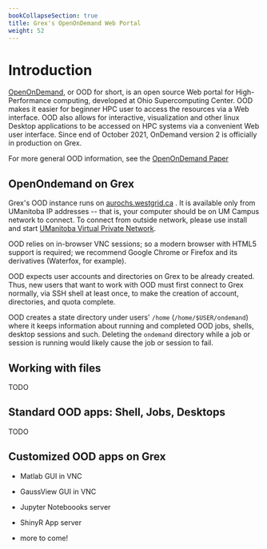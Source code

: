 ```yaml
---
bookCollapseSection: true
title: Grex's OpenOnDemand Web Portal
weight: 52
---
```


# Introduction

[OpenOnDemand](https://openondemand.org/), or OOD for short, is an open source Web portal for High-Performance computing, developed at Ohio Supercomputing Center.
OOD makes it easier for beginner HPC user to access the resources via a Web interface. OOD also allows for interactive, visualization and other linux Desktop applications to be accessed on HPC systems via a convenient Web user interface.
Since end of October 2021, OnDemand version 2 is officially in production  on Grex. 

For more general OOD information, see the [OpenOnDemand Paper](https://joss.theoj.org/papers/10.21105/joss.00622)

## OpenOndemand on Grex 

Grex's OOD instance runs on [aurochs.westgrid.ca](https://aurochs.westgrid.ca) .
It is available only from UManitoba IP addresses -- that is, your computer should be on UM Campus network to connect.
To connect from outside network, please use install and start [UManitoba Virtual Private Network](https://umanitoba.ca/computing/ist/connect/virtualpn.html).

OOD relies on in-browser VNC sessions; so a modern browser with HTML5 support is required; we recommend Google Chrome or Firefox and its derivatives (Waterfox, for example).

OOD expects user accounts and directories on Grex to be already created. Thus, new users that want to work with OOD must first connect to Grex normally, via SSH shell at least once, to make the creation of account, directories, and quota complete.

OOD creates a state directory under users' ``/home`` (``/home/$USER/ondemand``) where it keeps information about running and completed OOD jobs, shells, desktop sessions and such. Deleting the ``ondemand`` directory while a job or session is running would likely cause the job or session to fail.

## Working with files

TODO

## Standard OOD apps: Shell, Jobs, Desktops 

TODO

## Customized OOD apps on Grex

 - Matlab GUI in VNC
 
 - GaussView GUI in VNC
 
 - Jupyter Noteboooks server
 
 - ShinyR App server
 
 - more to come! 
 
 